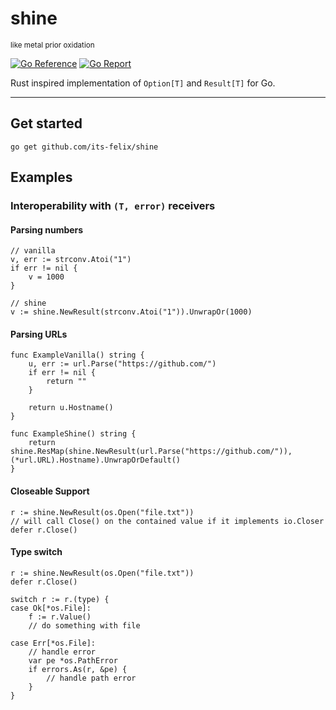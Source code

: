 # shine
<small>like metal prior oxidation</small>

[![Go Reference](https://pkg.go.dev/badge/github.com/its-felix/shine.svg)](https://pkg.go.dev/github.com/its-felix/shine)
[![Go Report](https://goreportcard.com/badge/github.com/its-felix/shine?style=flat-square)](https://goreportcard.com/report/github.com/its-felix/shine)

Rust inspired implementation of `Option[T]` and `Result[T]` for Go.


---

## Get started
`go get github.com/its-felix/shine`

## Examples
### Interoperability with `(T, error)` receivers
#### Parsing numbers
```golang
// vanilla
v, err := strconv.Atoi("1")
if err != nil {
    v = 1000
}

// shine
v := shine.NewResult(strconv.Atoi("1")).UnwrapOr(1000)
```

#### Parsing URLs
```golang
func ExampleVanilla() string {
    u, err := url.Parse("https://github.com/")
    if err != nil {
        return ""
    }

    return u.Hostname()
}

func ExampleShine() string {
    return shine.ResMap(shine.NewResult(url.Parse("https://github.com/")), (*url.URL).Hostname).UnwrapOrDefault()
}
```

#### Closeable Support
```golang
r := shine.NewResult(os.Open("file.txt"))
// will call Close() on the contained value if it implements io.Closer
defer r.Close()
```

#### Type switch
```golang
r := shine.NewResult(os.Open("file.txt"))
defer r.Close()

switch r := r.(type) {
case Ok[*os.File]:
	f := r.Value()
	// do something with file
	
case Err[*os.File]:
	// handle error
	var pe *os.PathError
	if errors.As(r, &pe) { 
		// handle path error 
	}
}
```